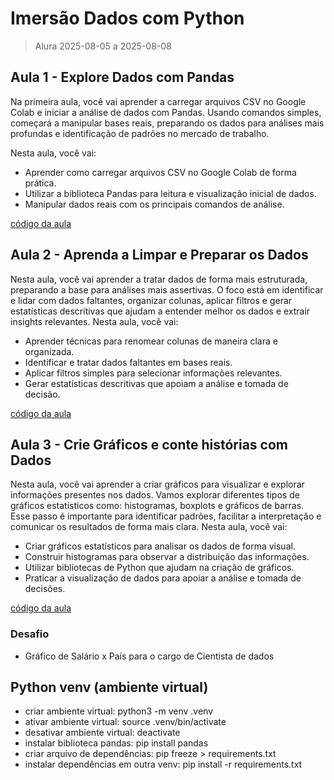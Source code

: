 # Imersão Dados com Python

> Alura 2025-08-05 a 2025-08-08

## Aula 1 - Explore Dados com Pandas

Na primeira aula, você vai aprender a carregar arquivos CSV no Google Colab e iniciar a análise de dados com Pandas. Usando comandos simples, começará a manipular bases reais, preparando os dados para análises mais profundas e identificação de padrões no mercado de trabalho.

Nesta aula, você vai:

- Aprender como carregar arquivos CSV no Google Colab de forma prática.
- Utilizar a biblioteca Pandas para leitura e visualização inicial de dados.
- Manipular dados reais com os principais comandos de análise.

[código da aula](/src/aula-01/aula-01.py)

## Aula 2 - Aprenda a Limpar e Preparar os Dados

Nesta aula, você vai aprender a tratar dados de forma mais estruturada, preparando a base para análises mais assertivas. O foco está em identificar e lidar com dados faltantes, organizar colunas, aplicar filtros e gerar estatísticas descritivas que ajudam a entender melhor os dados e extrair insights relevantes.
Nesta aula, você vai:

- Aprender técnicas para renomear colunas de maneira clara e organizada.
- Identificar e tratar dados faltantes em bases reais.
- Aplicar filtros simples para selecionar informações relevantes.
- Gerar estatísticas descritivas que apoiam a análise e tomada de decisão.

[código da aula](/src/aula-02/aula-02.py)

## Aula 3 - Crie Gráficos e conte histórias com Dados

Nesta aula, você vai aprender a criar gráficos para visualizar e explorar informações presentes nos dados. Vamos explorar diferentes tipos de gráficos estatísticos como: histogramas, boxplots e gráficos de barras. Esse passo é importante para identificar padrões, facilitar a interpretação e comunicar os resultados de forma mais clara.
Nesta aula, você vai:

- Criar gráficos estatísticos para analisar os dados de forma visual.
- Construir histogramas para observar a distribuição das informações.
- Utilizar bibliotecas de Python que ajudam na criação de gráficos.
- Praticar a visualização de dados para apoiar a análise e tomada de decisões.

[código da aula](/src/aula-03/aula-03.py)

### Desafio

- Gráfico de Salário x País para o cargo de Cientista de dados

## Python venv (ambiente virtual)

- criar ambiente virtual: python3 -m venv .venv
- ativar ambiente virtual: source .venv/bin/activate
- desativar ambiente virtual: deactivate
- instalar biblioteca pandas: pip install pandas
- criar arquivo de dependências: pip freeze > requirements.txt
- instalar dependências em outra venv: pip install -r requirements.txt
